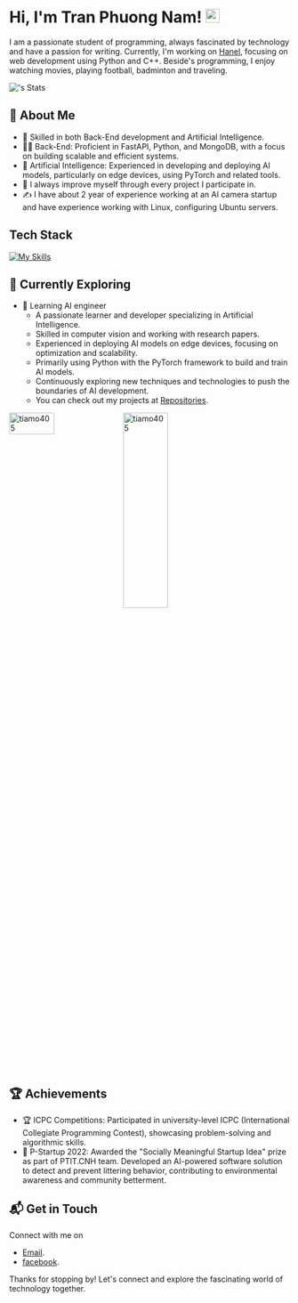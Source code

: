 # Hi, I'm Tran Phuong Nam! <img src="https://media.giphy.com/media/hvRJCLFzcasrR4ia7z/giphy.gif" width="25px">

I am a passionate student of programming, always fascinated by technology and have a passion for writing. Currently, I'm working on [Hanel](https://hanel.com.vn/), focusing on web development using Python and C++. Beside's programming, I enjoy watching movies, playing football, badminton and traveling.

![<trannam>'s Stats](https://github-readme-stats.vercel.app/api?username=tiamo405&theme=vue-dark&show_icons=true&hide_border=true&count_private=true)
<!--
<img align="right" alt="GIF" src="https://github.com/abhisheknaiidu/abhisheknaiidu/blob/master/code.gif?raw=true" width="300" height="250" /> 
-->

## 🚀 About Me

- 🔭 Skilled in both Back-End development and Artificial Intelligence.
- 🧑‍💻 Back-End: Proficient in FastAPI, Python, and MongoDB, with a focus on building scalable and efficient systems.
- 🤖 Artificial Intelligence: Experienced in developing and deploying AI models, particularly on edge devices, using PyTorch and related tools.
- 📝 I always improve myself through every project I participate in.
- ✍️ I have about 2 year of experience working at an AI camera startup and have experience working with Linux, configuring Ubuntu servers.

## Tech Stack
[![My Skills](https://skillicons.dev/icons?i=py,fastapi,git,github,gitlab,mongodb)](https://skillicons.dev)
## 🌱 Currently Exploring

- 🚀 Learning AI engineer
  - A passionate learner and developer specializing in Artificial Intelligence.
  - Skilled in computer vision and working with research papers.
  - Experienced in deploying AI models on edge devices, focusing on optimization and scalability.
  - Primarily using Python with the PyTorch framework to build and train AI models.
  - Continuously exploring new techniques and technologies to push the boundaries of AI development.
  - You can check out my projects at [Repositories](https://github.com/tiamo405?tab=repositories).
<div class="col">
        <p><img align="left"
                src="https://github-readme-stats.vercel.app/api/top-langs?username=tiamo405&show_icons=true&locale=en&layout=compact"
                alt="tiamo405" width="40%" height="10%" /></p>
        <p><img align="center" src="https://github-readme-streak-stats.herokuapp.com/?user=tiamo405&"
                alt="tiamo405" width="40%" height="30%"/>
        </p>
</div>

#
## 🏆 Achievements
- 🏆 ICPC Competitions: Participated in university-level ICPC (International Collegiate Programming Contest), showcasing problem-solving and algorithmic skills.
- 🥇 P-Startup 2022: Awarded the "Socially Meaningful Startup Idea" prize as part of PTIT.CNH team.
Developed an AI-powered software solution to detect and prevent littering behavior, contributing to environmental awareness and community betterment.
## 📬 Get in Touch

Connect with me on 
- [Email](mailto:nam05052002@gmail.com).
- [facebook](https://fb.com/tiamo.405).

Thanks for stopping by! Let's connect and explore the fascinating world of technology together.



<!--

Here are some ideas to get you started:

- 🔭 I’m currently working on ...
- 🌱 I’m currently learning ...
- 👯 I’m looking to collaborate on ...
- 🤔 I’m looking for help with ...
- 💬 Ask me about ...
- 📫 How to reach me: ...
- 😄 Pronouns: ...
- ⚡ Fun fact: ...
-->
